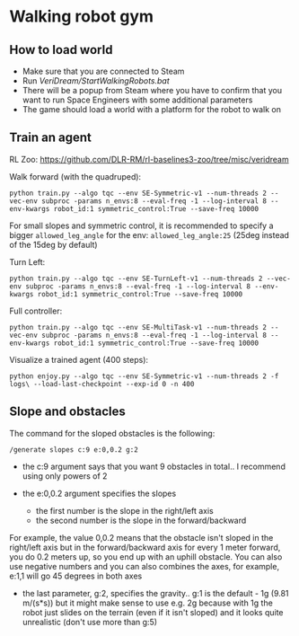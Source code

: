 # Walking robot gym

## How to load world

- Make sure that you are connected to Steam
- Run *VeriDream/StartWalkingRobots.bat*
- There will be a popup from Steam where you have to confirm that you want to run Space Engineers with some additional parameters
- The game should load a world with a platform for the robot to walk on

## Train an agent

RL Zoo: https://github.com/DLR-RM/rl-baselines3-zoo/tree/misc/veridream

Walk forward (with the quadruped):
```
python train.py --algo tqc --env SE-Symmetric-v1 --num-threads 2 --vec-env subproc -params n_envs:8 --eval-freq -1 --log-interval 8 --env-kwargs robot_id:1 symmetric_control:True --save-freq 10000
```

For small slopes and symmetric control, it is recommended to specify a bigger `allowed_leg_angle` for the env: `allowed_leg_angle:25` (25deg instead of the 15deg by default)

Turn Left:
```
python train.py --algo tqc --env SE-TurnLeft-v1 --num-threads 2 --vec-env subproc -params n_envs:8 --eval-freq -1 --log-interval 8 --env-kwargs robot_id:1 symmetric_control:True --save-freq 10000
```

Full controller:
```
python train.py --algo tqc --env SE-MultiTask-v1 --num-threads 2 --vec-env subproc -params n_envs:8 --eval-freq -1 --log-interval 8 --env-kwargs robot_id:1 symmetric_control:True --save-freq 10000
```

Visualize a trained agent (400 steps):
```
python enjoy.py --algo tqc --env SE-Symmetric-v1 --num-threads 2 -f logs\ --load-last-checkpoint --exp-id 0 -n 400
```

## Slope and obstacles

The command for the sloped obstacles is the following:
```
/generate slopes c:9 e:0,0.2 g:2
```
- the c:9 argument says that you want 9 obstacles in total.. I recommend using only powers of 2

- the e:0,0.2 argument specifies the slopes
  - the first number is the slope in the right/left axis
  - the second number is the slope in the forward/backward

For example, the value 0,0.2 means that the obstacle isn't sloped in the right/left axis but in the forward/backward axis for every 1 meter forward, you do 0.2 meters up, so you end up with an uphill obstacle.
You can also use negative numbers and you can also combines the axes, for example, e:1,1 will go 45 degrees in both axes

- the last parameter, g:2, specifies the gravity.. g:1 is the default - 1g (9.81 m/(s*s))
but it might make sense to use e.g. 2g because with 1g the robot just slides on the terrain (even if it isn't sloped) and it looks quite unrealistic
(don't use more than g:5)
